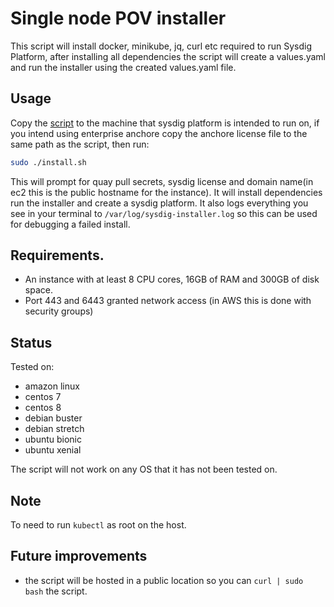 # Single node POV installer

This script will install docker, minikube, jq, curl etc required to run Sysdig
Platform, after installing all dependencies the script will create a
values.yaml and run the installer using the created values.yaml file.

## Usage

Copy the [script](./install.sh) to the machine that sysdig
platform is intended to run on, if you intend using enterprise anchore copy the
anchore license file to the same path as the script, then run:

```bash
sudo ./install.sh
```

This will prompt for quay pull secrets, sysdig license and domain name(in ec2
this is the public hostname for the instance). It will install dependencies
run the installer and create a sysdig platform. It also logs everything you
see in your terminal to `/var/log/sysdig-installer.log` so this can be used
for debugging a failed install.

## Requirements.

- An instance with at least 8 CPU cores, 16GB of RAM and 300GB of disk space.
- Port 443 and 6443 granted network access (in AWS this is done with security
groups)

## Status

Tested on:

- amazon linux
- centos 7
- centos 8
- debian buster
- debian stretch
- ubuntu bionic
- ubuntu xenial

The script will not work on any OS that it has not been tested on.

## Note

To need to run `kubectl` as root on the host.

## Future improvements

- the script will be hosted in a public location so you can `curl | sudo bash`
the script.
